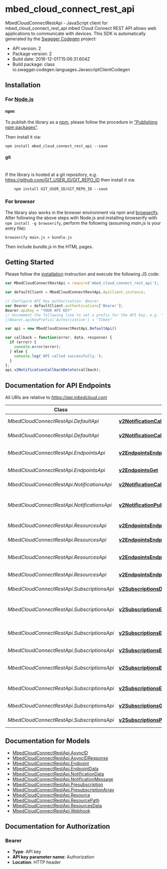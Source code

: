 # mbed_cloud_connect_rest_api

MbedCloudConnectRestApi - JavaScript client for mbed_cloud_connect_rest_api
mbed Cloud Connect REST API allows web applications to communicate with devices.
This SDK is automatically generated by the [Swagger Codegen](https://github.com/swagger-api/swagger-codegen) project:

- API version: 2
- Package version: 2
- Build date: 2016-12-01T15:06:31.604Z
- Build package: class io.swagger.codegen.languages.JavascriptClientCodegen

## Installation

### For [Node.js](https://nodejs.org/)

#### npm

To publish the library as a [npm](https://www.npmjs.com/),
please follow the procedure in ["Publishing npm packages"](https://docs.npmjs.com/getting-started/publishing-npm-packages).

Then install it via:

```shell
npm install mbed_cloud_connect_rest_api --save
```

#### git
#
If the library is hosted at a git repository, e.g.
https://github.com/GIT_USER_ID/GIT_REPO_ID
then install it via:

```shell
    npm install GIT_USER_ID/GIT_REPO_ID --save
```

### For browser

The library also works in the browser environment via npm and [browserify](http://browserify.org/). After following
the above steps with Node.js and installing browserify with `npm install -g browserify`,
perform the following (assuming *main.js* is your entry file):

```shell
browserify main.js > bundle.js
```

Then include *bundle.js* in the HTML pages.

## Getting Started

Please follow the [installation](#installation) instruction and execute the following JS code:

```javascript
var MbedCloudConnectRestApi = require('mbed_cloud_connect_rest_api');

var defaultClient = MbedCloudConnectRestApi.ApiClient.instance;

// Configure API key authorization: Bearer
var Bearer = defaultClient.authentications['Bearer'];
Bearer.apiKey = "YOUR API KEY"
// Uncomment the following line to set a prefix for the API key, e.g. "Token" (defaults to null)
//Bearer.apiKeyPrefix['Authorization'] = "Token"

var api = new MbedCloudConnectRestApi.DefaultApi()

var callback = function(error, data, response) {
  if (error) {
    console.error(error);
  } else {
    console.log('API called successfully.');
  }
};
api.v2NotificationCallbackDelete(callback);

```

## Documentation for API Endpoints

All URIs are relative to *https://api.mbedcloud.com*

Class | Method | HTTP request | Description
------------ | ------------- | ------------- | -------------
*MbedCloudConnectRestApi.DefaultApi* | [**v2NotificationCallbackDelete**](docs/DefaultApi.md#v2NotificationCallbackDelete) | **DELETE** /v2/notification/callback | Delete callback URL
*MbedCloudConnectRestApi.DefaultApi* | [**v2NotificationCallbackGet**](docs/DefaultApi.md#v2NotificationCallbackGet) | **GET** /v2/notification/callback | Check callback URL
*MbedCloudConnectRestApi.EndpointsApi* | [**v2EndpointsEndpointNameGet**](docs/EndpointsApi.md#v2EndpointsEndpointNameGet) | **GET** /v2/endpoints/{endpointName} | List the resources on an endpoint
*MbedCloudConnectRestApi.EndpointsApi* | [**v2EndpointsGet**](docs/EndpointsApi.md#v2EndpointsGet) | **GET** /v2/endpoints | List all endpoints
*MbedCloudConnectRestApi.NotificationsApi* | [**v2NotificationCallbackPut**](docs/NotificationsApi.md#v2NotificationCallbackPut) | **PUT** /v2/notification/callback | Register a callback URL
*MbedCloudConnectRestApi.NotificationsApi* | [**v2NotificationPullGet**](docs/NotificationsApi.md#v2NotificationPullGet) | **GET** /v2/notification/pull | Get notifications using Long Poll
*MbedCloudConnectRestApi.ResourcesApi* | [**v2EndpointsEndpointNameResourcePathDelete**](docs/ResourcesApi.md#v2EndpointsEndpointNameResourcePathDelete) | **DELETE** /v2/endpoints/{endpointName}/{resourcePath} | Delete a resource
*MbedCloudConnectRestApi.ResourcesApi* | [**v2EndpointsEndpointNameResourcePathGet**](docs/ResourcesApi.md#v2EndpointsEndpointNameResourcePathGet) | **GET** /v2/endpoints/{endpointName}/{resourcePath} | Read from a resource
*MbedCloudConnectRestApi.ResourcesApi* | [**v2EndpointsEndpointNameResourcePathPost**](docs/ResourcesApi.md#v2EndpointsEndpointNameResourcePathPost) | **POST** /v2/endpoints/{endpointName}/{resourcePath} | Execute a function on a resource
*MbedCloudConnectRestApi.ResourcesApi* | [**v2EndpointsEndpointNameResourcePathPut**](docs/ResourcesApi.md#v2EndpointsEndpointNameResourcePathPut) | **PUT** /v2/endpoints/{endpointName}/{resourcePath} | Write to a resource
*MbedCloudConnectRestApi.SubscriptionsApi* | [**v2SubscriptionsDelete**](docs/SubscriptionsApi.md#v2SubscriptionsDelete) | **DELETE** /v2/subscriptions | Remove all subscriptions
*MbedCloudConnectRestApi.SubscriptionsApi* | [**v2SubscriptionsEndpointNameDelete**](docs/SubscriptionsApi.md#v2SubscriptionsEndpointNameDelete) | **DELETE** /v2/subscriptions/{endpointName} | Delete subscriptions from an endpoint
*MbedCloudConnectRestApi.SubscriptionsApi* | [**v2SubscriptionsEndpointNameGet**](docs/SubscriptionsApi.md#v2SubscriptionsEndpointNameGet) | **GET** /v2/subscriptions/{endpointName} | Read endpoints subscriptions
*MbedCloudConnectRestApi.SubscriptionsApi* | [**v2SubscriptionsEndpointNameResourcePathDelete**](docs/SubscriptionsApi.md#v2SubscriptionsEndpointNameResourcePathDelete) | **DELETE** /v2/subscriptions/{endpointName}/{resourcePath} | Remove a subscription
*MbedCloudConnectRestApi.SubscriptionsApi* | [**v2SubscriptionsEndpointNameResourcePathGet**](docs/SubscriptionsApi.md#v2SubscriptionsEndpointNameResourcePathGet) | **GET** /v2/subscriptions/{endpointName}/{resourcePath} | Read subscription status
*MbedCloudConnectRestApi.SubscriptionsApi* | [**v2SubscriptionsEndpointNameResourcePathPut**](docs/SubscriptionsApi.md#v2SubscriptionsEndpointNameResourcePathPut) | **PUT** /v2/subscriptions/{endpointName}/{resourcePath} | Subscribe to a resource path
*MbedCloudConnectRestApi.SubscriptionsApi* | [**v2SubscriptionsGet**](docs/SubscriptionsApi.md#v2SubscriptionsGet) | **GET** /v2/subscriptions | Get pre-subscriptions
*MbedCloudConnectRestApi.SubscriptionsApi* | [**v2SubscriptionsPut**](docs/SubscriptionsApi.md#v2SubscriptionsPut) | **PUT** /v2/subscriptions | Set pre-subscriptions


## Documentation for Models

 - [MbedCloudConnectRestApi.AsyncID](docs/AsyncID.md)
 - [MbedCloudConnectRestApi.AsyncIDResponse](docs/AsyncIDResponse.md)
 - [MbedCloudConnectRestApi.Endpoint](docs/Endpoint.md)
 - [MbedCloudConnectRestApi.EndpointData](docs/EndpointData.md)
 - [MbedCloudConnectRestApi.NotificationData](docs/NotificationData.md)
 - [MbedCloudConnectRestApi.NotificationMessage](docs/NotificationMessage.md)
 - [MbedCloudConnectRestApi.Presubscription](docs/Presubscription.md)
 - [MbedCloudConnectRestApi.PresubscriptionArray](docs/PresubscriptionArray.md)
 - [MbedCloudConnectRestApi.Resource](docs/Resource.md)
 - [MbedCloudConnectRestApi.ResourcePath](docs/ResourcePath.md)
 - [MbedCloudConnectRestApi.ResourcesData](docs/ResourcesData.md)
 - [MbedCloudConnectRestApi.Webhook](docs/Webhook.md)


## Documentation for Authorization


### Bearer

- **Type**: API key
- **API key parameter name**: Authorization
- **Location**: HTTP header

